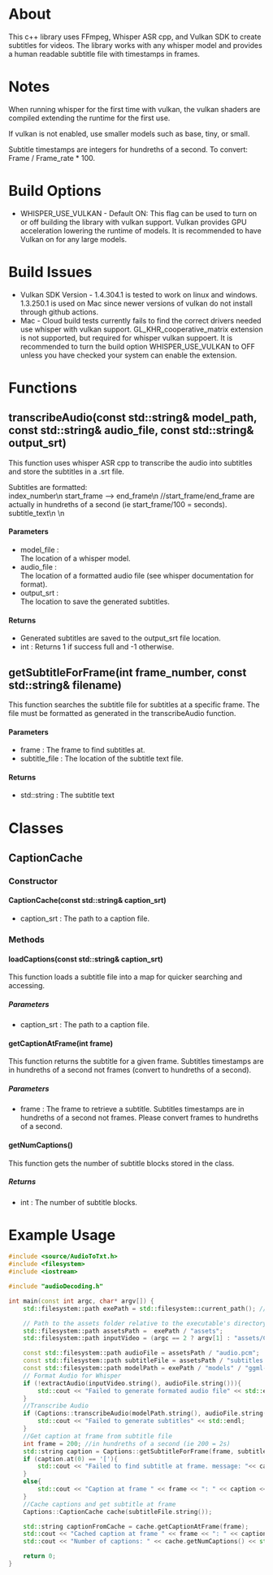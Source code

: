 
# About
This c++ library uses FFmpeg, Whisper ASR cpp, and Vulkan SDK to create subtitles for videos. The library works with any whisper model and provides a human readable subtitle file with timestamps in frames. 

# Notes
When running whisper for the first time with vulkan, the vulkan shaders are compiled extending the runtime for the first use. 

If vulkan is not enabled, use smaller models such as base, tiny, or small.

Subtitle timestamps are integers for hundreths of a second. To convert: Frame / Frame_rate * 100.


# Build Options
- WHISPER_USE_VULKAN - Default ON: This flag can be used to turn on or off building the library with vulkan support. Vulkan provides GPU acceleration lowering the runtime of models. It is recommended to have Vulkan on for any large models. 

# Build Issues
- Vulkan SDK Version - 1.4.304.1 is tested to work on linux and windows. 1.3.250.1 is used on Mac since newer versions of vulkan do not install through github actions. 
- Mac - Cloud build tests currently fails to find the correct drivers needed use whisper with vulkan support. GL_KHR_cooperative_matrix extension is not supported, but required for whisper vulkan suppoert. It is recommended to turn the build option WHISPER_USE_VULKAN to OFF unless you have checked your system can enable the extension. 

# Functions
## transcribeAudio(const std::string& model_path, const std::string& audio_file, const std::string& output_srt)

This function uses whisper ASR cpp to transcribe the audio into subtitles and store the subtitles in a .srt file. 

Subtitles are formatted:  
index_number\n
start_frame --> end_frame\n //start_frame/end_frame are actually in hundreths of a second (ie start_frame/100 = seconds). 
subtitle_text\n
\n  


#### Parameters
- model_file :   
    The location of a whisper model. 
- audio_file :  
    The location of a formatted audio file (see whisper documentation for format).
- output_srt :  
    The location to save the generated subtitles. 
#### Returns
- Generated subtitles are saved to the output_srt file location. 
- int : Returns 1 if success full and -1 otherwise. 


## getSubtitleForFrame(int frame_number, const std::string& filename)

This function searches the subtitle file for subtitles at a specific frame. The file must be formatted as generated in the transcribeAudio function. 
#### Parameters
 - frame : 
    The frame to find subtitles at.
 - subtitle_file : 
    The location of the subtitle text file.

#### Returns
 - std::string : The subtitle text


# Classes
## CaptionCache
### Constructor
#### CaptionCache(const std::string& caption_srt)
- caption_srt : The path to a caption file.

### Methods
#### loadCaptions(const std::string& caption_srt)
This function loads a subtitle file into a map for quicker searching and accessing.
##### Parameters
- caption_srt : The path to a caption file.
#### getCaptionAtFrame(int frame)
This function returns the subtitle for a given frame. Subtitles timestamps are in hundreths of a second not frames (convert to hundreths of a second). 
##### Parameters
- frame : The frame to retrieve a subtitle. Subtitles timestamps are in hundreths of a second not frames. Please convert frames to hundreths of a second. 
#### getNumCaptions()
This function gets the number of subtitle blocks stored in the class.
##### Returns
- int : The number of subtitle blocks.



# Example Usage
```cpp
#include <source/AudioToTxt.h>
#include <filesystem>
#include <iostream>

#include "audioDecoding.h"

int main(const int argc, char* argv[]) {
    std::filesystem::path exePath = std::filesystem::current_path(); // Gets the current working directory (where executable runs)

    // Path to the assets folder relative to the executable's directory
    std::filesystem::path assetsPath =  exePath / "assets";
    std::filesystem::path inputVideo = (argc == 2 ? argv[1] : "assets/CS_test.mp4");

    const std::filesystem::path audioFile = assetsPath / "audio.pcm";
    const std::filesystem::path subtitleFile = assetsPath / "subtitles.srt";
    const std::filesystem::path modelPath = exePath / "models" / "ggml-large-v3-turbo-q5_0.bin"; //"ggml-base.bin"
    // Format Audio for Whisper
    if (!extractAudio(inputVideo.string(), audioFile.string())){
        std::cout << "Failed to generate formated audio file" << std::endl;
    }
    //Transcribe Audio
    if (Captions::transcribeAudio(modelPath.string(), audioFile.string(), subtitleFile.string()) != 0){
        std::cout << "Failed to generate subtitles" << std::endl;
    }
    //Get caption at frame from subtitle file
    int frame = 200; //in hundreths of a second (ie 200 = 2s)
    std::string caption = Captions::getSubtitleForFrame(frame, subtitleFile.string());
    if (caption.at(0) == '['){
        std::cout << "Failed to find subtitle at frame. message: "<< caption << std::endl;
    }
    else{
        std::cout << "Caption at frame " << frame << ": " << caption << std::endl;
    }
    //Cache captions and get subtitle at frame
    Captions::CaptionCache cache(subtitleFile.string());

    std::string captionFromCache = cache.getCaptionAtFrame(frame);
    std::cout << "Cached caption at frame " << frame << ": " << captionFromCache << std::endl;
    std::cout << "Number of captions: " << cache.getNumCaptions() << std::endl;

    return 0;
}
```
